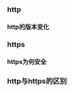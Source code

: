 <!--
 * @Author: qianqian.zhao
 * @Date: 2020-03-26 09:36:49
 * @LastEditors: qianqian.zhao
 * @LastEditTime: 2020-03-26 09:40:35
 * @Description: http相关
 -->
### http
  #### http的版本变化
### https
  #### https为何安全
### http与https的区别

